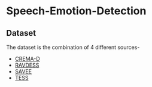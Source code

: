 # Speech-Emotion-Detection

## Dataset

The dataset is the combination of 4 different sources-

- [CREMA-D](https://www.kaggle.com/ejlok1/cremad)
- [RAVDESS](https://www.kaggle.com/uwrfkaggler/ravdess-emotional-speech-audio)
- [SAVEE](https://www.kaggle.com/ejlok1/surrey-audiovisual-expressed-emotion-savee)
- [TESS](https://www.kaggle.com/ejlok1/toronto-emotional-speech-set-tess)
